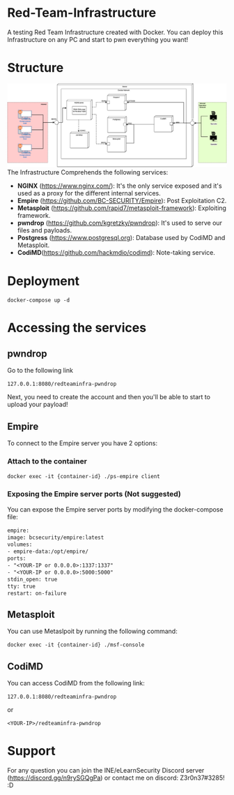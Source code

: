 # Red-Team-Infrastructure
A testing Red Team Infrastructure created with Docker.
You can deploy this Infrastructure on any PC and start to pwn everything you want!

# Structure
![Deployment Diagram](RedTeam_Infra.png)
The Infrastructure Comprehends the following services:
- **NGINX** (https://www.nginx.com/): It's the only service exposed and it's used as a proxy for the different internal services.
- **Empire** (https://github.com/BC-SECURITY/Empire): Post Exploitation C2.
- **Metasploit** (https://github.com/rapid7/metasploit-framework): Exploiting framework.
- **pwndrop** (https://github.com/kgretzky/pwndrop): It's used to serve our files and payloads.
- **Postgress** (https://www.postgresql.org): Database used by CodiMD and Metasploit.
- **CodiMD**(https://github.com/hackmdio/codimd): Note-taking service.

# Deployment
    docker-compose up -d

# Accessing the services

## pwndrop
Go to the following link

    127.0.0.1:8080/redteaminfra-pwndrop

Next, you need to create the account and then you'll be able to start to upload your payload!

## Empire
To connect to the Empire server you have 2 options:
### Attach to the container
    docker exec -it {container-id} ./ps-empire client
### Exposing the Empire server ports (Not suggested)
You can expose the Empire server ports by modifying the docker-compose file:

    empire:
    image: bcsecurity/empire:latest
    volumes:
    - empire-data:/opt/empire/
    ports:
    - "<YOUR-IP or 0.0.0.0>:1337:1337"
    - "<YOUR-IP or 0.0.0.0>:5000:5000"
    stdin_open: true
    tty: true
    restart: on-failure

## Metasploit
You can use Metaslpoit by running the following command:

    docker exec -it {container-id} ./msf-console

## CodiMD
You can access CodiMD from the following link:

    127.0.0.1:8080/redteaminfra-pwndrop
or

    <YOUR-IP>/redteaminfra-pwndrop
    
# Support
For any question you can join the INE/eLearnSecurity Discord server (https://discord.gg/n9rySGQgPa) or contact me on discord: Z3r0n37#3285! :D
